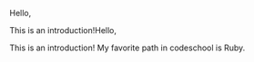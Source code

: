 Hello,

This is an introduction!Hello,

This is an introduction!
My favorite path in codeschool is Ruby.
